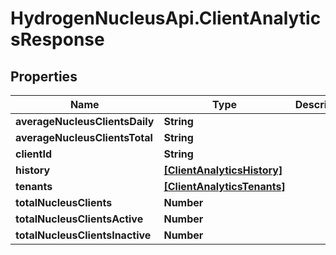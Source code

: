 # HydrogenNucleusApi.ClientAnalyticsResponse

## Properties
Name | Type | Description | Notes
------------ | ------------- | ------------- | -------------
**averageNucleusClientsDaily** | **String** |  | [optional] 
**averageNucleusClientsTotal** | **String** |  | [optional] 
**clientId** | **String** |  | [optional] 
**history** | [**[ClientAnalyticsHistory]**](ClientAnalyticsHistory.md) |  | [optional] 
**tenants** | [**[ClientAnalyticsTenants]**](ClientAnalyticsTenants.md) |  | [optional] 
**totalNucleusClients** | **Number** |  | [optional] 
**totalNucleusClientsActive** | **Number** |  | [optional] 
**totalNucleusClientsInactive** | **Number** |  | [optional] 


